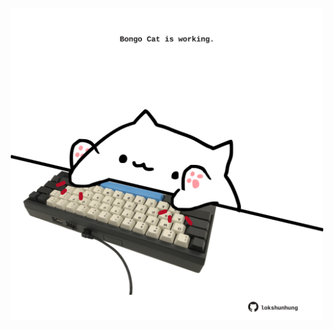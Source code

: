 <!-- built at 11/02/2023, 18:00:50 UTC -->
<p align="center">
  <img width="500" height="500" src="./ReadmeImage.svg">
</p>
